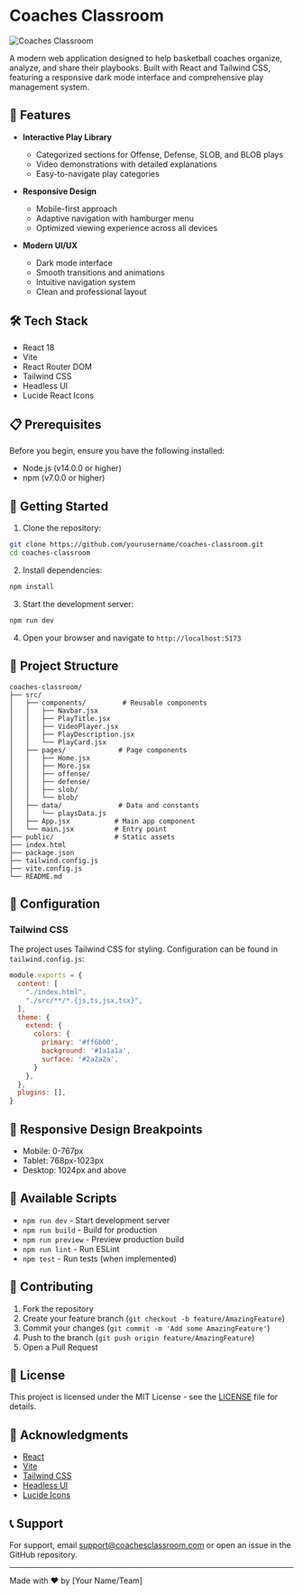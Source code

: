 # Coaches Classroom

![Coaches Classroom](https://via.placeholder.com/800x400?text=Coaches+Classroom)

A modern web application designed to help basketball coaches organize, analyze, and share their playbooks. Built with React and Tailwind CSS, featuring a responsive dark mode interface and comprehensive play management system.

## 🏀 Features

- **Interactive Play Library**
  - Categorized sections for Offense, Defense, SLOB, and BLOB plays
  - Video demonstrations with detailed explanations
  - Easy-to-navigate play categories

- **Responsive Design**
  - Mobile-first approach
  - Adaptive navigation with hamburger menu
  - Optimized viewing experience across all devices

- **Modern UI/UX**
  - Dark mode interface
  - Smooth transitions and animations
  - Intuitive navigation system
  - Clean and professional layout

## 🛠️ Tech Stack

- React 18
- Vite
- React Router DOM
- Tailwind CSS
- Headless UI
- Lucide React Icons

## 📋 Prerequisites

Before you begin, ensure you have the following installed:
- Node.js (v14.0.0 or higher)
- npm (v7.0.0 or higher)

## 🚀 Getting Started

1. Clone the repository:
```bash
git clone https://github.com/yourusername/coaches-classroom.git
cd coaches-classroom
```

2. Install dependencies:
```bash
npm install
```

3. Start the development server:
```bash
npm run dev
```

4. Open your browser and navigate to `http://localhost:5173`

## 📁 Project Structure

```
coaches-classroom/
├── src/
│   ├── components/         # Reusable components
│   │   ├── Navbar.jsx
│   │   ├── PlayTitle.jsx
│   │   ├── VideoPlayer.jsx
│   │   ├── PlayDescription.jsx
│   │   └── PlayCard.jsx
│   ├── pages/             # Page components
│   │   ├── Home.jsx
│   │   ├── More.jsx
│   │   ├── offense/
│   │   ├── defense/
│   │   ├── slob/
│   │   └── blob/
│   ├── data/              # Data and constants
│   │   └── playsData.js
│   ├── App.jsx           # Main app component
│   └── main.jsx          # Entry point
├── public/               # Static assets
├── index.html
├── package.json
├── tailwind.config.js
├── vite.config.js
└── README.md
```

## 🎨 Configuration

### Tailwind CSS

The project uses Tailwind CSS for styling. Configuration can be found in `tailwind.config.js`:

```javascript
module.exports = {
  content: [
    "./index.html",
    "./src/**/*.{js,ts,jsx,tsx}",
  ],
  theme: {
    extend: {
      colors: {
        primary: '#ff6b00',
        background: '#1a1a1a',
        surface: '#2a2a2a',
      }
    },
  },
  plugins: [],
}
```

## 📱 Responsive Design Breakpoints

- Mobile: 0-767px
- Tablet: 768px-1023px
- Desktop: 1024px and above

## 🔧 Available Scripts

- `npm run dev` - Start development server
- `npm run build` - Build for production
- `npm run preview` - Preview production build
- `npm run lint` - Run ESLint
- `npm test` - Run tests (when implemented)

## 🤝 Contributing

1. Fork the repository
2. Create your feature branch (`git checkout -b feature/AmazingFeature`)
3. Commit your changes (`git commit -m 'Add some AmazingFeature'`)
4. Push to the branch (`git push origin feature/AmazingFeature`)
5. Open a Pull Request

## 📄 License

This project is licensed under the MIT License - see the [LICENSE](LICENSE) file for details.

## 🙏 Acknowledgments

- [React](https://reactjs.org/)
- [Vite](https://vitejs.dev/)
- [Tailwind CSS](https://tailwindcss.com/)
- [Headless UI](https://headlessui.dev/)
- [Lucide Icons](https://lucide.dev/)

## 📞 Support

For support, email support@coachesclassroom.com or open an issue in the GitHub repository.

---

Made with ❤️ by [Your Name/Team]
